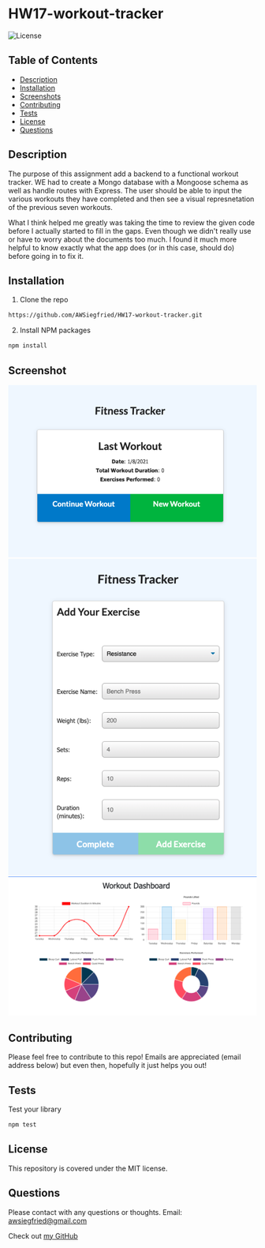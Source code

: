 # **HW17-workout-tracker**
![License](https://img.shields.io/badge/MIT-license-purple)

## **Table of Contents**

* [Description](#Description)
* [Installation](#Installation)
* [Screenshots](#Screenshots)
* [Contributing](#Contributing)
* [Tests](#Tests)
* [License](#License)
* [Questions](#Questions)

## **Description**
The purpose of this assignment add a backend to a functional workout tracker.  WE had to create a Mongo database with a Mongoose schema as well as handle routes with Express.  The user should be able to input the various workouts they have completed and then see a visual represnetation of the previous seven workouts.  

What I think helped me greatly was taking the time to review the given code before I actually started to fill in the gaps.  Even though we didn't really use or have to worry about the documents too much. I found it much more helpful to know exactly what the app does (or in this case, should do) before going in to fix it.


## **Installation**
1. Clone the repo
```sh
https://github.com/AWSiegfried/HW17-workout-tracker.git
```

2. Install NPM packages
```sh
npm install
```

## **Screenshot**
![png](./public/images/hw171.png)
![png](./public/images/hw172.png)
![png](./public/images/hw173.png)



## **Contributing**

Please feel free to contribute to this repo! Emails are appreciated (email address below) but even then, hopefully it just helps you out!


## **Tests**

Test your library
```sh
npm test
```

## **License**

This repository is covered under the MIT license. 

## **Questions**
Please contact with any questions or thoughts.
Email: awsiegfried@gmail.com

Check out [my GitHub](https://github.com/AWSiegfried)
